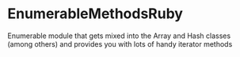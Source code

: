 # EnumerableMethodsRuby
 Enumerable module that gets mixed into the Array and Hash classes (among others) and provides you with lots of handy iterator methods
